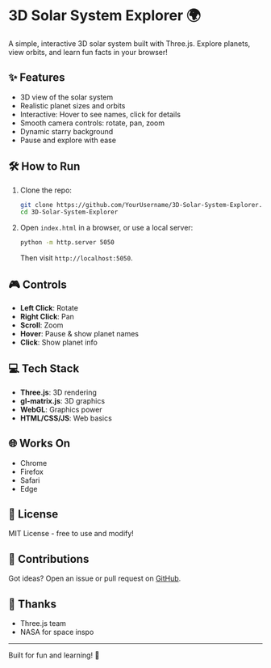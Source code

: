 # 3D Solar System Explorer 🌍

A simple, interactive 3D solar system built with Three.js. Explore planets, view orbits, and learn fun facts in your browser!

## ✨ Features
- 3D view of the solar system
- Realistic planet sizes and orbits
- Interactive: Hover to see names, click for details
- Smooth camera controls: rotate, pan, zoom
- Dynamic starry background
- Pause and explore with ease

## 🛠️ How to Run
1. Clone the repo:
   ```bash
   git clone https://github.com/YourUsername/3D-Solar-System-Explorer.git
   cd 3D-Solar-System-Explorer
   ```
2. Open `index.html` in a browser, or use a local server:
   ```bash
   python -m http.server 5050
   ```
   Then visit `http://localhost:5050`.

## 🎮 Controls
- **Left Click**: Rotate
- **Right Click**: Pan
- **Scroll**: Zoom
- **Hover**: Pause & show planet names
- **Click**: Show planet info

## 💻 Tech Stack
- **Three.js**: 3D rendering
- **gl-matrix.js**: 3D graphics
- **WebGL**: Graphics power
- **HTML/CSS/JS**: Web basics

## 🌐 Works On
- Chrome
- Firefox
- Safari
- Edge

## 📝 License
MIT License - free to use and modify!

## 🤝 Contributions
Got ideas? Open an issue or pull request on [GitHub](https://github.com/haoyupan2003/3D-Solar-System-Explorer/issues).

## 🌟 Thanks
- Three.js team
- NASA for space inspo

---

Built for fun and learning! 🚀
